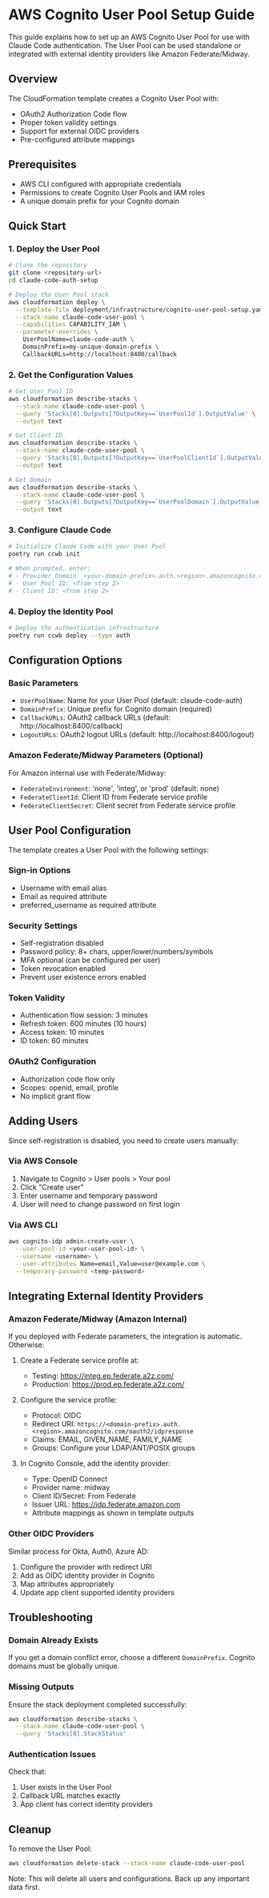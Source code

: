 # AWS Cognito User Pool Setup Guide

This guide explains how to set up an AWS Cognito User Pool for use with Claude Code authentication. The User Pool can be used standalone or integrated with external identity providers like Amazon Federate/Midway.

## Overview

The CloudFormation template creates a Cognito User Pool with:
- OAuth2 Authorization Code flow
- Proper token validity settings
- Support for external OIDC providers
- Pre-configured attribute mappings

## Prerequisites

- AWS CLI configured with appropriate credentials
- Permissions to create Cognito User Pools and IAM roles
- A unique domain prefix for your Cognito domain

## Quick Start

### 1. Deploy the User Pool

```bash
# Clone the repository
git clone <repository-url>
cd claude-code-auth-setup

# Deploy the User Pool stack
aws cloudformation deploy \
  --template-file deployment/infrastructure/cognito-user-pool-setup.yaml \
  --stack-name claude-code-user-pool \
  --capabilities CAPABILITY_IAM \
  --parameter-overrides \
    UserPoolName=claude-code-auth \
    DomainPrefix=my-unique-domain-prefix \
    CallbackURLs=http://localhost:8400/callback
```

### 2. Get the Configuration Values

```bash
# Get User Pool ID
aws cloudformation describe-stacks \
  --stack-name claude-code-user-pool \
  --query 'Stacks[0].Outputs[?OutputKey==`UserPoolId`].OutputValue' \
  --output text

# Get Client ID
aws cloudformation describe-stacks \
  --stack-name claude-code-user-pool \
  --query 'Stacks[0].Outputs[?OutputKey==`UserPoolClientId`].OutputValue' \
  --output text

# Get Domain
aws cloudformation describe-stacks \
  --stack-name claude-code-user-pool \
  --query 'Stacks[0].Outputs[?OutputKey==`UserPoolDomain`].OutputValue' \
  --output text
```

### 3. Configure Claude Code

```bash
# Initialize Claude Code with your User Pool
poetry run ccwb init

# When prompted, enter:
# - Provider Domain: <your-domain-prefix>.auth.<region>.amazoncognito.com
# - User Pool ID: <from step 2>
# - Client ID: <from step 2>
```

### 4. Deploy the Identity Pool

```bash
# Deploy the authentication infrastructure
poetry run ccwb deploy --type auth
```

## Configuration Options

### Basic Parameters

- `UserPoolName`: Name for your User Pool (default: claude-code-auth)
- `DomainPrefix`: Unique prefix for Cognito domain (required)
- `CallbackURLs`: OAuth2 callback URLs (default: http://localhost:8400/callback)
- `LogoutURLs`: OAuth2 logout URLs (default: http://localhost:8400/logout)

### Amazon Federate/Midway Parameters (Optional)

For Amazon internal use with Federate/Midway:

- `FederateEnvironment`: 'none', 'integ', or 'prod' (default: none)
- `FederateClientId`: Client ID from Federate service profile
- `FederateClientSecret`: Client secret from Federate service profile

## User Pool Configuration

The template creates a User Pool with the following settings:

### Sign-in Options
- Username with email alias
- Email as required attribute
- preferred_username as required attribute

### Security Settings
- Self-registration disabled
- Password policy: 8+ chars, upper/lower/numbers/symbols
- MFA optional (can be configured per user)
- Token revocation enabled
- Prevent user existence errors enabled

### Token Validity
- Authentication flow session: 3 minutes
- Refresh token: 600 minutes (10 hours)
- Access token: 10 minutes
- ID token: 60 minutes

### OAuth2 Configuration
- Authorization code flow only
- Scopes: openid, email, profile
- No implicit grant flow

## Adding Users

Since self-registration is disabled, you need to create users manually:

### Via AWS Console
1. Navigate to Cognito > User pools > Your pool
2. Click "Create user"
3. Enter username and temporary password
4. User will need to change password on first login

### Via AWS CLI
```bash
aws cognito-idp admin-create-user \
  --user-pool-id <your-user-pool-id> \
  --username <username> \
  --user-attributes Name=email,Value=user@example.com \
  --temporary-password <temp-password>
```

## Integrating External Identity Providers

### Amazon Federate/Midway (Amazon Internal)

If you deployed with Federate parameters, the integration is automatic. Otherwise:

1. Create a Federate service profile at:
   - Testing: https://integ.ep.federate.a2z.com/
   - Production: https://prod.ep.federate.a2z.com/

2. Configure the service profile:
   - Protocol: OIDC
   - Redirect URI: `https://<domain-prefix>.auth.<region>.amazoncognito.com/oauth2/idpresponse`
   - Claims: EMAIL, GIVEN_NAME, FAMILY_NAME
   - Groups: Configure your LDAP/ANT/POSIX groups

3. In Cognito Console, add the identity provider:
   - Type: OpenID Connect
   - Provider name: midway
   - Client ID/Secret: From Federate
   - Issuer URL: https://idp.federate.amazon.com
   - Attribute mappings as shown in template outputs

### Other OIDC Providers

Similar process for Okta, Auth0, Azure AD:
1. Configure the provider with redirect URI
2. Add as OIDC identity provider in Cognito
3. Map attributes appropriately
4. Update app client supported identity providers

## Troubleshooting

### Domain Already Exists
If you get a domain conflict error, choose a different `DomainPrefix`. Cognito domains must be globally unique.

### Missing Outputs
Ensure the stack deployment completed successfully:
```bash
aws cloudformation describe-stacks \
  --stack-name claude-code-user-pool \
  --query 'Stacks[0].StackStatus'
```

### Authentication Issues
Check that:
1. User exists in the User Pool
2. Callback URL matches exactly
3. App client has correct identity providers

## Cleanup

To remove the User Pool:
```bash
aws cloudformation delete-stack --stack-name claude-code-user-pool
```

Note: This will delete all users and configurations. Back up any important data first.